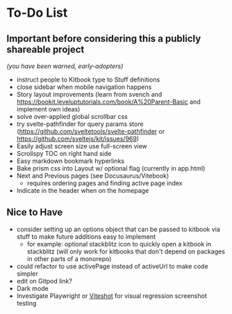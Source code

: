 # To-Do List

## Important before considering this a publicly shareable project
*(you have been warned, early-adopters)*

- instruct people to Kitbook type to Stuff definitions
- close sidebar when mobile navigation happens
- Story layout improvements (learn from svench and https://bookit.leveluptutorials.com/book/A%20Parent-Basic and implement own ideas)
- solve over-applied global scrollbar css
- try svelte-pathfinder for query params store (https://github.com/sveltetools/svelte-pathfinder or https://github.com/sveltejs/kit/issues/969)
- Easily adjust screen size use full-screen view
- Scrollspy TOC on right hand side
- Easy markdown bookmark hyperlinks
- Bake prism css into Layout w/ optional flag (currently in app.html)
- Next and Previous pages (see Docusaurus/Vitebook)
  - requires ordering pages and finding active page index
- Indicate in the header when on the homepage

## Nice to Have
- consider setting up an options object that can be passed to kitbook via stuff to make future additions easy to implement
  - for example: optional stackblitz icon to quickly open a kitbook in stackblitz (will only work for kitbooks that don't depend on packages in other parts of a monorepo) 
- could refactor to use activePage instead of activeUrl to make code simpler
- edit on Gitpod link?
- Dark mode
- Investigate Playwright or [Viteshot](https://viteshot.com/) for visual regression screenshot testing
